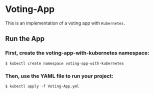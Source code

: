 # Voting-App
This is an implementation of a voting app with `Kubernetes`.

## Run the App
### First, create the voting-app-with-kubernetes namespace:
` $ kubectl create namespace voting-app-with-kubernetes `
### Then, use the YAML file to run your project:
` $ kubectl apply -f Voting-App.yml `
